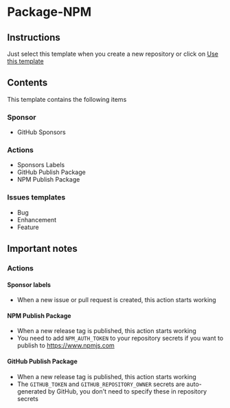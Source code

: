# Package-NPM

## Instructions

Just select this template when you create a new repository or click on [Use this template](https://github.com/IvanGodinez21/Package-NPM/generate)

## Contents
This template contains the following items

### Sponsor
- GitHub Sponsors

### Actions
- Sponsors Labels
- GitHub Publish Package
- NPM Publish Package

### Issues templates
- Bug
- Enhancement
- Feature

## Important notes

### Actions

#### Sponsor labels
- When a new issue or pull request is created, this action starts working

#### NPM Publish Package
- When a new release tag is published, this action starts working
- You need to add `NPM_AUTH_TOKEN` to your repository secrets if you want to publish to https://www.npmjs.com

#### GitHub Publish Package
- When a new release tag is published, this action starts working
- The `GITHUB_TOKEN` and `GITHUB_REPOSITORY_OWNER` secrets are auto-generated by GitHub, you don't need to specify these in repository secrets